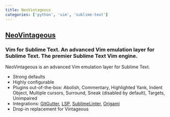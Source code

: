 ```yaml
---
title: NeoVintageous
categories: ['python', 'vim', 'sublime-text']
---
```

## [NeoVintageous](https://github.com/NeoVintageous/NeoVintageous)

### Vim for Sublime Text. An advanced Vim emulation layer for Sublime Text. The premier Sublime Text Vim engine.


NeoVintageous is an advanced Vim emulation layer for Sublime Text.

* Strong defaults
* Highly configurable
* Plugins out-of-the-box: Abolish, Commentary, Highlighted Yank, Indent Object, Multiple cursors, Surround, Sneak (disabled by default), Targets, Unimpaired
* Integrations: [GitGutter](https://github.com/jisaacks/GitGutter), [LSP](https://github.com/sublimelsp/LSP), [SublimeLinter](https://github.com/SublimeLinter/SublimeLinter3), [Origami](https://github.com/SublimeText/Origami)
* Drop-in replacement for Vintageous
